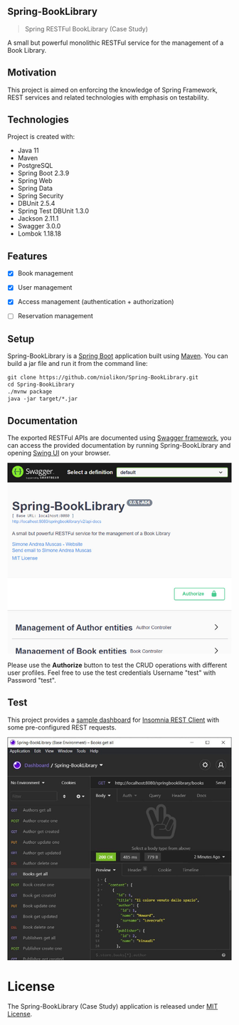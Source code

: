## Spring-BookLibrary
> Spring RESTFul BookLibrary (Case Study)

A small but powerful monolithic RESTFul service for the management of a Book Library.


## Motivation
This project is aimed on enforcing the knowledge of Spring Framework, REST services
and related technologies with emphasis on testability.


## Technologies
Project is created with:
* Java 11
* Maven
* PostgreSQL
* Spring Boot 2.3.9
* Spring Web
* Spring Data
* Spring Security
* DBUnit 2.5.4
* Spring Test DBUnit 1.3.0
* Jackson 2.11.1
* Swagger 3.0.0
* Lombok 1.18.18


## Features
- [x] Book management
- [x] User management
- [x] Access management (authentication + authorization)
- [ ] Reservation management


## Setup
Spring-BookLibrary is a [Spring Boot](https://spring.io/guides/gs/spring-boot) application built using [Maven](https://spring.io/guides/gs/maven/). You can build a jar file and run it from the command line:


```
git clone https://github.com/niolikon/Spring-BookLibrary.git
cd Spring-BookLibrary
./mvnw package
java -jar target/*.jar
```

## Documentation
The exported RESTFul APIs are documented using [Swagger framework](https://swagger.io/), you can access the provided documentation by running Spring-BookLibrary and opening [Swing UI](http://localhost:8080/springbooklibrary/swagger-ui/) on your browser.

<img src="Spring-BootLibrary_Swagger-Capture.jpg">

Please use the <b>Authorize</b> button to test the CRUD operations with different user profiles. Feel free to use the test credentials Username "test" with Password "test".


## Test
This project provides a [sample dashboard](Spring-BootLibrary_Insomnia-Dashboard.json) for [Insomnia REST Client](https://insomnia.rest/)
with some pre-configured REST requests.

<img src="Spring-BootLibrary_Insomnia-Capture.jpg">

# License

The Spring-BookLibrary (Case Study) application is released under [MIT License](LICENSE).
